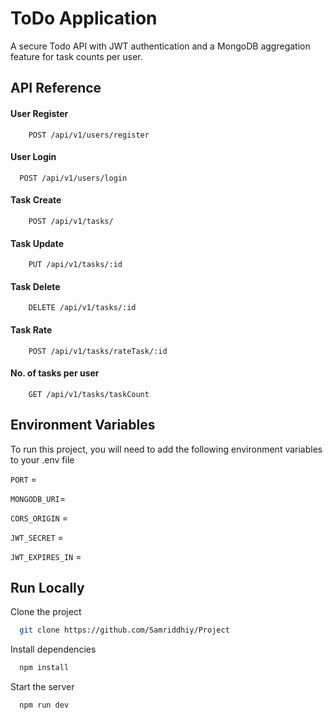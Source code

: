 
# ToDo Application

A secure Todo API with JWT authentication and a MongoDB aggregation feature for task counts per user.


## API Reference

#### User Register

```http
    POST /api/v1/users/register
``` 

#### User Login

```http
  POST /api/v1/users/login
```

#### Task Create

```http
    POST /api/v1/tasks/
``` 

#### Task Update

```http
    PUT /api/v1/tasks/:id
``` 

#### Task Delete

```http
    DELETE /api/v1/tasks/:id
``` 
#### Task Rate

```http
    POST /api/v1/tasks/rateTask/:id
``` 
#### No. of tasks per user

```http
    GET /api/v1/tasks/taskCount
``` 

## Environment Variables

To run this project, you will need to add the following environment variables to your .env file

`PORT` = 

`MONGODB_URI`= 

`CORS_ORIGIN` =

`JWT_SECRET` = 

`JWT_EXPIRES_IN` =
## Run Locally

Clone the project

```bash
  git clone https://github.com/Samriddhiy/Project
```

Install dependencies

```bash
  npm install
```

Start the server

```bash
  npm run dev
```

